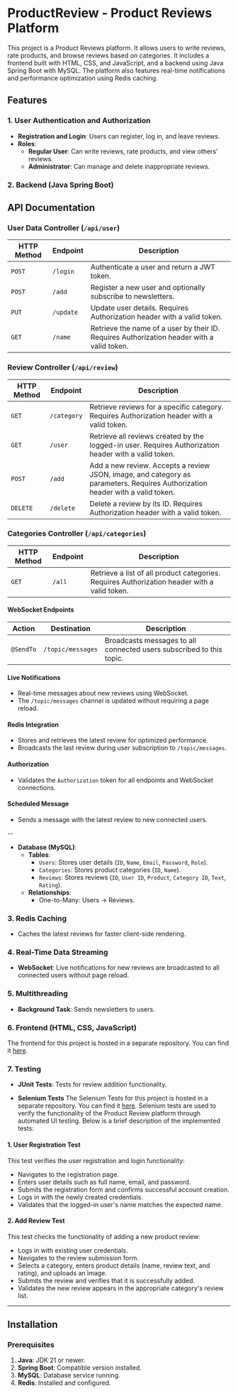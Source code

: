 # ProductReview - Product Reviews Platform

This project is a Product Reviews platform. It allows users to write reviews, rate products, and browse reviews based on categories. It includes a frontend built with HTML, CSS, and JavaScript, and a backend using Java Spring Boot with MySQL. The platform also features real-time notifications and performance optimization using Redis caching.

## Features

### 1. **User Authentication and Authorization**
- **Registration and Login**: Users can register, log in, and leave reviews.
- **Roles**:
  - **Regular User**: Can write reviews, rate products, and view others' reviews.
  - **Administrator**: Can manage and delete inappropriate reviews.

### 2. **Backend (Java Spring Boot)**

## API Documentation

### User Data Controller (`/api/user`)

| HTTP Method | Endpoint           | Description                                                                                   |
|-------------|--------------------|-----------------------------------------------------------------------------------------------|
| `POST`      | `/login`           | Authenticate a user and return a JWT token.                                                  |
| `POST`      | `/add`             | Register a new user and optionally subscribe to newsletters.                                 |
| `PUT`       | `/update`          | Update user details. Requires Authorization header with a valid token.                       |
| `GET`       | `/name`            | Retrieve the name of a user by their ID. Requires Authorization header with a valid token.   |

### Review Controller (`/api/review`)

| HTTP Method | Endpoint           | Description                                                                                   |
|-------------|--------------------|-----------------------------------------------------------------------------------------------|
| `GET`       | `/category`        | Retrieve reviews for a specific category. Requires Authorization header with a valid token.   |
| `GET`       | `/user`            | Retrieve all reviews created by the logged-in user. Requires Authorization header with a valid token. |
| `POST`      | `/add`             | Add a new review. Accepts a review JSON, image, and category as parameters. Requires Authorization header with a valid token. |
| `DELETE`    | `/delete`          | Delete a review by its ID. Requires Authorization header with a valid token.                 |

### Categories Controller (`/api/categories`)

| HTTP Method | Endpoint   | Description                                                                                   |
|-------------|------------|-----------------------------------------------------------------------------------------------|
| `GET`       | `/all`     | Retrieve a list of all product categories. Requires Authorization header with a valid token.  |

#### WebSocket Endpoints

| Action             | Destination        | Description                                                                                  |
|--------------------|--------------------|----------------------------------------------------------------------------------------------|
| `@SendTo`          | `/topic/messages` | Broadcasts messages to all connected users subscribed to this topic.                         |

#### Live Notifications
- Real-time messages about new reviews using WebSocket.
- The `/topic/messages` channel is updated without requiring a page reload.

#### Redis Integration
- Stores and retrieves the latest review for optimized performance.
- Broadcasts the last review during user subscription to `/topic/messages`.

#### Authorization
- Validates the `Authorization` token for all endpoints and WebSocket connections.

#### Scheduled Message
- Sends a message with the latest review to new connected users.

--

- **Database (MySQL)**:
  - **Tables**:
    - `Users`: Stores user details (`ID`, `Name`, `Email`, `Password`, `Role`).
    - `Categories`: Stores product categories (`ID`, `Name`).
    - `Reviews`: Stores reviews (`ID`, `User ID`, `Product`, `Category ID`, `Text`, `Rating`).
  - **Relationships**:
    - One-to-Many: Users → Reviews.

### 3. **Redis Caching**
- Caches the latest reviews for faster client-side rendering.

### 4. **Real-Time Data Streaming**
- **WebSocket**: Live notifications for new reviews are broadcasted to all connected users without page reload.

### 5. **Multithreading**
- **Background Task**: Sends newsletters to users.

### 6. **Frontend (HTML, CSS, JavaScript)**

The frontend for this project is hosted in a separate repository. You can find it [here](https://github.com/vi70sion/product-review-frontend).

### 7. **Testing**
- **JUnit Tests**: Tests for review addition functionality.

- **Selenium Tests**
The Selenium Tests for this project is hosted in a separate repository. You can find it [here](https://github.com/vi70sion/product-review-autotest.git).
Selenium tests are used to verify the functionality of the Product Review platform through automated UI testing. Below is a brief description of the implemented tests:

#### 1. **User Registration Test**
This test verifies the user registration and login functionality:
- Navigates to the registration page.
- Enters user details such as full name, email, and password.
- Submits the registration form and confirms successful account creation.
- Logs in with the newly created credentials.
- Validates that the logged-in user's name matches the expected name.

#### 2. **Add Review Test**
This test checks the functionality of adding a new product review:
- Logs in with existing user credentials.
- Navigates to the review submission form.
- Selects a category, enters product details (name, review text, and rating), and uploads an image.
- Submits the review and verifies that it is successfully added.
- Validates the new review appears in the appropriate category's review list.


---

## Installation

### Prerequisites
1. **Java**: JDK 21 or newer.
2. **Spring Boot**: Compatible version installed.
3. **MySQL**: Database service running.
4. **Redis**: Installed and configured.


